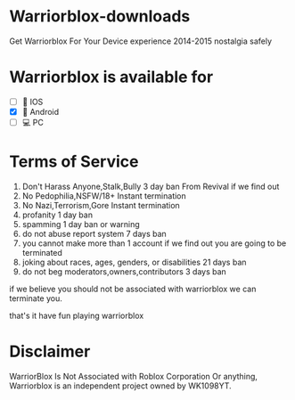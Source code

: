 # Warriorblox-downloads
Get Warriorblox For Your Device
experience 2014-2015 nostalgia safely
# Warriorblox is available for
- [ ] 📱 IOS
- [x] 📱 Android
- [ ] 💻 PC

# Terms of Service

1. Don't Harass Anyone,Stalk,Bully
3 day ban From Revival if we find out
2. No Pedophilia,NSFW/18+
Instant termination
3. No Nazi,Terrorism,Gore
Instant termination
4. profanity
1 day ban
5. spamming
1 day ban or warning
6. do not abuse report system
7 days ban
7. you cannot make more than 1 account
if we find out you are going to be terminated
9. joking about races, ages, genders, or disabilities
21 days ban
10. do not beg moderators,owners,contributors
3 days ban

if we believe you should not be associated with warriorblox we can terminate you.

that's it have fun playing warriorblox

# Disclaimer
WarriorBlox Is Not Associated with Roblox Corporation Or anything, Warriorblox is an independent project owned by WK1098YT.

